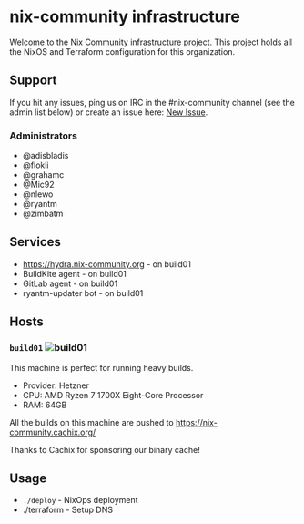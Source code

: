 # nix-community infrastructure

Welcome to the Nix Community infrastructure project. This project holds all
the NixOS and Terraform configuration for this organization.

## Support

If you hit any issues, ping us on IRC in the #nix-community channel (see the
admin list below) or create an issue here:
[New Issue](https://github.com/nix-community/infra/issues/new).

### Administrators

* @adisbladis
* @flokli
* @grahamc
* @Mic92
* @nlewo
* @ryantm
* @zimbatm

## Services

* https://hydra.nix-community.org - on build01
* BuildKite agent - on build01
* GitLab agent - on build01
* ryantm-updater bot - on build01

## Hosts

### `build01` ![build01](https://healthchecks.io/badge/c9e58e14-c706-4084-959b-17b06fbd124f/QFBOLbO1/build01.svg)

This machine is perfect for running heavy builds.

* Provider: Hetzner
* CPU: AMD Ryzen 7 1700X Eight-Core Processor
* RAM: 64GB

All the builds on this machine are pushed to https://nix-community.cachix.org/

Thanks to Cachix for sponsoring our binary cache!

## Usage

* `./deploy` - NixOps deployment
* ./terraform - Setup DNS

